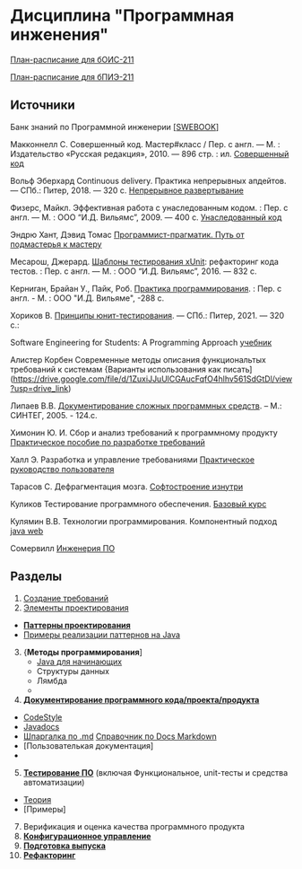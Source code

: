 # Дисциплина "Программная инженения"

[План-расписание для бОИС-211]()

[План-расписание для бПИЭ-211](https://github.com/olgmina/SWEngineering-technics.github.io/blob/gh-pages/bPIE211.md)

## Источники

Банк знаний по Программной инженерии [[SWEBOOK]](https://github.com/ligurio/swebok-2004-in-russian)

Макконнелл С. Совершенный код. Мастер#класс / Пер. с англ. — М. : Издательство «Русская редакция», 2010. — 896 стр. : ил. [Совершенный код](https://drive.google.com/file/d/1u5NUprnXI_wEUDekYeyWhrUyTZq9CNz6/view?usp=drive_link)

Вольф Эберхард Continuous delivery. Практика непрерывных апдейтов. — СПб.: Питер, 2018. —
320 с. [Непрерывное развертывание](https://drive.google.com/file/d/1WFSONisOupAKTAb1txwomN8LOUzFMmRo/view?usp=drive_link)

Физерс, Майкл. Эффективная работа с унаследованным кодом. : Пер. с англ. — М. : ООО “И.Д. Вильямс”, 2009. — 400 с. [Унаследованный код](https://drive.google.com/file/d/1SNR6NqV-r7AM_1IBxorsEd8Pu065tqMA/view?usp=drive_link)

Эндрю Хант, Дэвид Томас [Программист-прагматик. Путь от подмастерья к мастеру](https://drive.google.com/file/d/1SGHEMnsUQclPveoFQzATeuAxkaBJhEwn/view?usp=drive_link)

Месарош, Джерард. [Шаблоны тестирования xUnit](https://drive.google.com/file/d/1pUWyKZ2oKsmuQLd95dKqU9i15cljOCjQ/view?usp=drive_link): рефакторинг кода тестов. : Пер. с англ. — М. : ООО “И.Д. Вильямс”, 2016. — 832 с.

Керниrан, Брайан У., Пайк, Роб. [Практика программирования](https://drive.google.com/file/d/1pWJsLg2dH2N8IYomBbc8cNS19CZK_rsc/view?usp=drive_link). : Пер. с англ. - М. : ООО "И.Д. Вильяме", -288 с.

Хориков В. [Принципы юнит-тестирования](https://drive.google.com/file/d/1Ez0hrJH3E7-1HFiX6Mfa6dlRLtMVLUvx/view?usp=drive_link). — СПб.: Питер, 2021. — 320 с.:

Software Engineering for Students: A Programming Approach [учебник](https://drive.google.com/file/d/1u3NbSnZ-LnsFp-qAvWgNHHgLTPSMn3X2/view?usp=drive_link)

Алистер Корбен Современные методы описания функциональтых требований к системам {Варианты использования как писать](https://drive.google.com/file/d/1ZuxiJJuUlCGAucFqfO4hlhv561SdGtDl/view?usp=drive_link)

Липаев В.В. [Документирование сложных программных средств](https://drive.google.com/file/d/1J-Udy3LzBh0pl0IaqK609DgQQCj5iQH4/view?usp=drive_link). – М.: СИНТЕГ, 2005. - 124.с.

Химонин Ю. И. Сбор и анализ требований к программному продукту [Практическое пособие по разработке требований](https://drive.google.com/file/d/1YL8fEzsbdUQZ6CQx6KMfsxjYxACQaZld/view?usp=drive_link)

Халл Э. Разработка и управление требованиями [Практическое руководство пользователя](https://drive.google.com/file/d/1a0lMx6fYvhXlTYEgMijAf2fbjHH0MGb3/view?usp=drive_link)

Тарасов С. Дефрагментация мозга. [Софтостроение изнутри](https://drive.google.com/file/d/0B69c-P1HGyV7bWY1NmxqNWVXQ3M/view?usp=drive_link&resourcekey=0-WQDhqiiqAHDiWHNcjloypA)

Куликов Тестирование программного обеспечения. [Базовый курс](https://drive.google.com/file/d/0B69c-P1HGyV7RnMyMU51a1ByeGM/view?usp=drive_link&resourcekey=0-KUCENt7NHcq_k9QwL8VkfA)

Кулямин В.В. Технологии программирования. Компонентный подход [java web](https://drive.google.com/file/d/1i7IuI4uEF-bFIk_mRQwDN6vZl-x722Su/view?usp=drive_link)

 
Сомервилл [Инженерия ПО](https://drive.google.com/file/d/1dPQFQEV98qIq5fFFESJASeq_NzrrMKmp/view?usp=drive_link)

## Разделы

 1. [Создание требований](https://github.com/olgmina/SWEngineering-technics.github.io/blob/9859fc662afc93e297f9ebdadb3c544b217a1846/requierements/requirements.md)
 2. [Элементы проектирования](https://github.com/olgmina/SWEngineering-technics.github.io/blob/c052f923e28a6717dbbd126809a82ceab3d61e55/design/design.md) 
  - [**Паттерны проектирования**](https://sites.google.com/view/study-pattern/%D0%B3%D0%BB%D0%B0%D0%B2%D0%BD%D0%B0%D1%8F/%D0%B7%D0%B0%D0%B4%D0%B0%D1%87%D0%B8)
  - [Примеры реализации паттернов на Java](https://java-design-patterns.com/patterns/) 
 3. {**Методы программирования**]
    - [Java для начинающих](https://github.com/wapmorgan/java_for_beginners_book)
    - Структуры данных
    - Лямбда
    - 
 4. [**Документирование программного кода/проекта/продукта**](https://github.com/olgmina/SWEngineering-technics.github.io/blob/4213776a1389719ce8f7ddb291431181974b478e/site/site.md)
- [CodeStyle](https://github.com/netology-code/codestyle/tree/master/java)
- [Javadocs](https://github.com/olgmina/SWEngineering-technics.github.io/blob/4213776a1389719ce8f7ddb291431181974b478e/Coding/Jadocs.md)
- [Шпаргалка по .md](https://docs.github.com/en/github/writing-on-github/basic-writing-and-formatting-syntax)  [Справочник по Docs Markdown](https://docs.microsoft.com/ru-ru/contribute/markdown-reference)
 - [Пользователькая документация]
 - 
 5. [**Тестирование ПО**](https://github.com/olgmina/SWEngineering-technics.github.io/blob/4d015f8685f1e47f55fce2acd5846b3d6861d415/testing/testing.md) (включая Функциональное, unit-тесты и средства автоматизации)
  - [Теория](https://github.com/olgmina/SWEngineering-technics.github.io/blob/42290a5ba66c0c84dd4c002133f3ac0bf7ffdc88/software%20testing%20-%20base%20course%20(svyatoslav_kulikov).pdf)
 -   [Примеры]
 7. Верификация и оценка качества программного продукта
 8. [**Конфигурационное управление**](https://github.com/olgmina/SWEngineering-technics.github.io/blob/61f0ee3b596c8f762d5afd121c5a8e380c70f928/CM.md)
 9. [**Подготовка выпуска**](https://github.com/olgmina/SWEngineering-technics.github.io/blob/f36baaea62e4b8e62ee13cc9a7598755f90e623a/reliase/release.md)
 10. [**Рефакторинг**](https://github.com/olgmina/SWEngineering-technics.github.io/blob/da217bba57f67dfc178527a39e15bbb0f7316d1f/Refactoring/refactoring.md)
